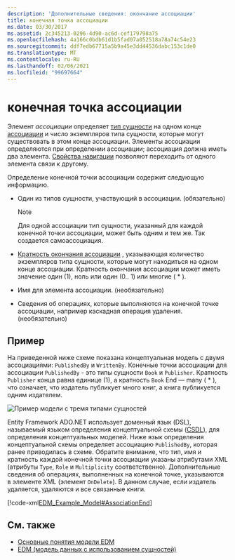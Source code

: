 ```yaml
---
description: 'Дополнительные сведения: окончание ассоциации'
title: конечная точка ассоциации
ms.date: 03/30/2017
ms.assetid: 2c345213-0296-4d90-ac6d-cef179798a75
ms.openlocfilehash: 4a166c0bdb61d1b5fad07a052518a78a74c54e23
ms.sourcegitcommit: ddf7edb67715a5b9a45e3dd44536dabc153c1de0
ms.translationtype: MT
ms.contentlocale: ru-RU
ms.lasthandoff: 02/06/2021
ms.locfileid: "99697664"
---
```

# <a name="association-end"></a>конечная точка ассоциации

Элемент *ассоциации* определяет [тип сущности](entity-type.md) на одном конце [ассоциации](association-type.md) и число экземпляров типа сущности, которые могут существовать в этом конце ассоциации. Элементы ассоциации определяются при определении ассоциации; ассоциация должна иметь два элемента. [Свойства навигации](navigation-property.md) позволяют переходить от одного элемента связи к другому.  
  
 Определение конечной точки ассоциации содержит следующую информацию.  
  
- Один из типов сущности, участвующий в ассоциации. (обязательно)  
  
    > [!NOTE]
    > Для одной ассоциации тип сущности, указанный для каждой конечной точки ассоциации, может быть одним и тем же. Так создается самоассоциация.  
  
- [Кратность окончания ассоциации](association-end-multiplicity.md) , указывающая количество экземпляров типа сущности, которые могут находиться на одном конце ассоциации. Кратность окончания ассоциации может иметь значение один (1), ноль или один (0.. 1) или многие ( \* ).  
  
- Имя для элемента ассоциации. (необязательно)  
  
- Сведения об операциях, которые выполняются на конечной точке ассоциации, например каскадная операция удаления. (необязательно)  
  
## <a name="example"></a>Пример  

 На приведенной ниже схеме показана концептуальная модель с двумя ассоциациями: `PublishedBy` и `WrittenBy`. Конечные точки ассоциации для ассоциации `PublishedBy` - это типы сущности `Book` и `Publisher`. Кратность `Publisher` конца равна единице (1), а кратность `Book` End — many ( \* ), что означает, что издатель публикует много книг, а книга публикуется одним издателем.  
  
 ![Пример модели с тремя типами сущностей](./media/association-end/example-model-three-entity-types.gif)  
  
 Entity Framework ADO.NET использует доменный язык (DSL), называемый языком определения концептуальной схемы ([CSDL](/ef/ef6/modeling/designer/advanced/edmx/csdl-spec)), для определения концептуальных моделей. Ниже язык определения концептуальной схемы определяет ассоциацию `PublishedBy`, которая ранее приводилась в схеме. Обратите внимание, что тип, имя и кратность каждой конечной точки ассоциации указаны атрибутами XML (атрибуты `Type`, `Role` и `Multiplicity` соответственно). Дополнительные сведения об операциях, выполненных на конечной точке, указываются в элементе XML (элемент `OnDelete`). В данном случае, если издатель удаляется, удаляются и все связанные книги.  
  
 [!code-xml[EDM_Example_Model#AssociationEnd](../../../../samples/snippets/xml/VS_Snippets_Data/edm_example_model/xml/books3.edmx#associationend)]  
  
## <a name="see-also"></a>См. также

- [Основные понятия модели EDM](entity-data-model-key-concepts.md)
- [EDM (модель данных с использованием сущностей)](entity-data-model.md)

